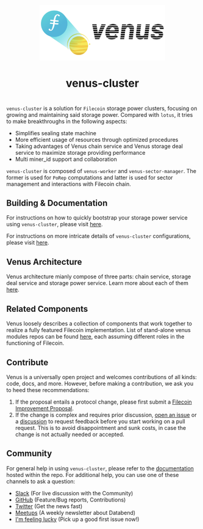 <p align="center">
  <a href="https://venus.filecoin.io/" title="Filecoin Docs">
    <img src="docs/images/venus_logo_big2.jpg" alt="Project Venus Logo" width="330" />
  </a>
</p>


<h1 align="center">venus-cluster</h1>

#

`venus-cluster` is a solution for `Filecoin` storage power clusters, focusing on growing and maintaining said storage power. Compared with `lotus`, it tries to make breakthroughs in the following aspects:

- Simplifies sealing state machine
- More efficient usage of resources through optimized procedures
- Taking advantages of Venus chain service and Venus storage deal service to maximize storage providing performance
- Multi miner_id support and collaboration  

`venus-cluster` is composed of `venus-worker` and `venus-sector-manager`. The former is used for `PoRep` computations and latter is used for sector management and interactions with Filecoin chain.

## Building & Documentation

For instructions on how to quickly bootstrap your storage power service using `venus-cluster`, please visit [here](https://venus.filecoin.io/cluster/getting-started.html).

For instructions on more intricate details of `venus-cluster` configurations, please visit [here](https://github.com/ipfs-force-community/venus-cluster/tree/main/docs).

## Venus Architecture

Venus architecture mianly compose of three parts: chain service, storage deal service and storage power service. Learn more about each of them [here](https://venus.filecoin.io/cs/).

## Related Components

Venus loosely describes a collection of components that work together to realize a fully featured Filecoin implementation. List of stand-alone venus modules repos can be found [here](https://venus.filecoin.io/cs/#introducing-venus-components), each assuming different roles in the functioning of Filecoin.

## Contribute

Venus is a universally open project and welcomes contributions of all kinds: code, docs, and more. However, before making a contribution, we ask you to heed these recommendations:

1. If the proposal entails a protocol change, please first submit a [Filecoin Improvement Proposal](https://github.com/filecoin-project/FIPs).
2. If the change is complex and requires prior discussion, [open an issue](https://github.com/ipfs-force-community/venus-cluster/issues) or a [discussion](https://github.com/ipfs-force-community/venus-cluster/discussions) to request feedback before you start working on a pull request. This is to avoid disappointment and sunk costs, in case the change is not actually needed or accepted.

## Community

For general help in using `venus-cluster`, please refer to the [documentation](https://github.com/ipfs-force-community/venus-cluster/tree/main/docs) hosted within the repo. For additional help, you can use one of these channels to ask a question:

- [Slack](https://filecoinproject.slack.com/archives/CEHHJNJS3) (For live discussion with the Community)
- [GitHub](https://github.com/ipfs-force-community/venus-cluster/issues) (Feature/Bug reports, Contributions)
- [Twitter](https://twitter.com/venus_filecoin) (Get the news fast)
- [Meetups](https://venushub.io/meetup/) (A weekly newsletter about Databend)
- [I'm feeling lucky](https://github.com/ipfs-force-community/venus-cluster/issues?q=is%3Aissue+is%3Aopen+label%3A%22good+first+issue%22) (Pick up a good first issue now!)
